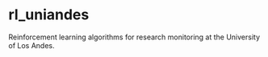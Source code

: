 # rl_uniandes
Reinforcement learning algorithms for research monitoring at the University of Los Andes.
